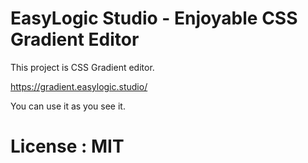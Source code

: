# EasyLogic Studio - Enjoyable CSS Gradient Editor

This project is CSS Gradient editor.

https://gradient.easylogic.studio/

You can use it as you see it.

# License : MIT
